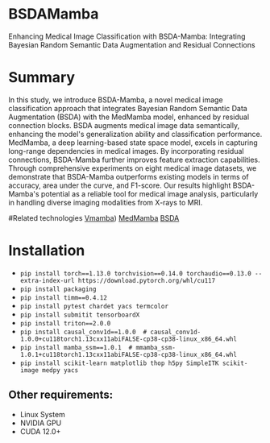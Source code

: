 # BSDAMamba
Enhancing Medical Image Classification with BSDA-Mamba: Integrating Bayesian Random Semantic Data Augmentation and Residual Connections

# Summary
In this study, we introduce BSDA-Mamba, a novel medical image classification approach that integrates Bayesian Random Semantic Data Augmentation (BSDA) with the MedMamba model, enhanced by residual connection blocks. BSDA augments medical image data semantically, enhancing the model's generalization ability and classification performance. MedMamba, a deep learning-based state space model, excels in capturing long-range dependencies in medical images. By incorporating residual connections, BSDA-Mamba further improves feature extraction capabilities. Through comprehensive experiments on eight medical image datasets, we demonstrate that BSDA-Mamba outperforms existing models in terms of accuracy, area under the curve, and F1-score. Our results highlight BSDA-Mamba's potential as a reliable tool for medical image analysis, particularly in handling diverse imaging modalities from X-rays to MRI.

#Related technologies
[Vmamba](https://github.com/MzeroMiko/VMamba))
[MedMamba](https://github.com/YubiaoYue/MedMamba)
[BSDA](https://github.com/YaoyaoZhu19/BSDA)



# Installation
* `pip install torch==1.13.0 torchvision==0.14.0 torchaudio==0.13.0 --extra-index-url https://download.pytorch.org/whl/cu117`
* `pip install packaging`
* `pip install timm==0.4.12`
* `pip install pytest chardet yacs termcolor`
* `pip install submitit tensorboardX`
* `pip install triton==2.0.0`
* `pip install causal_conv1d==1.0.0  # causal_conv1d-1.0.0+cu118torch1.13cxx11abiFALSE-cp38-cp38-linux_x86_64.whl`
* `pip install mamba_ssm==1.0.1  # mmamba_ssm-1.0.1+cu118torch1.13cxx11abiFALSE-cp38-cp38-linux_x86_64.whl`
* `pip install scikit-learn matplotlib thop h5py SimpleITK scikit-image medpy yacs`
## Other requirements:
* Linux System
* NVIDIA GPU
* CUDA 12.0+
